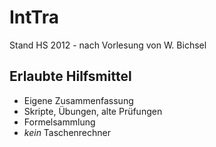 IntTra
======

Stand HS 2012 - nach Vorlesung von W. Bichsel

Erlaubte Hilfsmittel
--------------------
  * Eigene Zusammenfassung
  * Skripte, Übungen, alte Prüfungen
  * Formelsammlung
  * *kein* Taschenrechner

